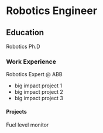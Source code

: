 # Robotics Engineer
## Education 
Robotics Ph.D

### Work Experience
Robotics Expert @ ABB
- big impact project 1
- big impact project 2
- big impact project 3
#### Projects 
Fuel level monitor 

